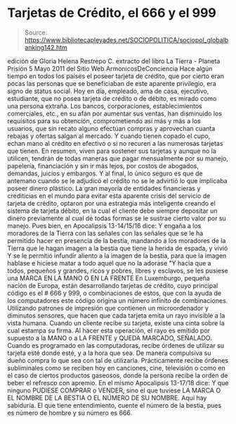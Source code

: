 # Tarjetas de Crédito, el 666 y el 999

> Source: https://www.bibliotecapleyades.net/SOCIOPOLITICA/sociopol_globalbanking142.htm

edición de Gloria Helena Restrepo C.
extracto del libro La
Tierra - Planeta Prisión
5 Mayo 2011
del Sitio Web
ArmonicosDeConciencia
Hace algún tiempo en todos los países el poseer tarjeta de crédito, que por
cierto eran pocas las personas que se beneficiaban de este aparente
privilegio, era signo de status social.
Hoy en día, empleado, ama de casa, ejecutivo, estudiante, que no posea
tarjeta de crédito o de débito, es mirado como una persona extraña.
Los bancos, corporaciones, establecimientos comerciales, etc., en su afán
por aumentar sus ventas, han disminuido los requisitos para su obtención,
comprometiendo así más y más a los usuarios, que sin recato alguno efectúan
compras y aprovechan cuanta rebajas y ofertas salgan al mercado.
Y cuando tienen copado el cupo, echan mano al crédito en efectivo o si no
recuren a las numerosas tarjetas que tienen.
En resumen, viven para sostener sus tarjetas y aunque no la utilicen,
tendrán de todas maneras que pagar mensualmente por su manejo, papelería,
financiación y sin ir más lejos, por costos de abogados, demandas, juicios y
embargos.
Y al final, lo único seguro es que de antemano cuando se le
adjudicó el crédito no se le advirtió lo que implicaba poseer dinero
plástico.
La gran mayoría de entidades financieras y crediticias en el mundo para
evitar esta aparente crisis del servicio de tarjeta de crédito, optaron por
una estrategia más inteligente creando el sistema de tarjeta débito, en la
cual el cliente debe siempre depositar un dinero previamente al cual de
todas formas se le sustrae cierto valor por su manejo.
Pues bien, en Apocalipsis 13-14/15/16 dice:
Y engaña a los
moradores de la Tierra con las señales con las señales que se le ha
permitido hacer en presencia de la bestia, mandando a los moradores de la
Tierra que le hagan imagen a la bestia que tiene la herida de espada, y
vivió
Y se le permitió infundir aliento a la imagen de la bestia, para
que la imagen hablase e hiciese matar a todo aquel que no la adorase
"Y
hacía que a todos, pequeños y grandes, ricos y pobres, libres y esclavos, se
les pusiese una MARCA EN LA MANO O EN LA FRENTE
En Luxemburgo, pequeña nación de Europa, están desarrollando tarjetas de
crédito, cuyo principal código es el # 666 y 999, o combinaciones de estos,
que con la ayuda de los computadores este código origina un número infinito
de combinaciones.
Utilizando patrones de impresión que contienen un microordenador y diminutos
sensores, que hacen que cada tarjeta emita un rayo invisible a la vista
humana.
Cuando un cliente recibe su tarjeta, existe una cinta sobre la cual
estampa su firma. Al hacer esta operación, el rayo es emitido por supuesto a
la MANO o a LA FRENTE y QUEDA MARCADO, SEÑALADO.
Cuando es programado en las computadoras, recibe órdenes de utilizar su
tarjeta esté donde esté, y a la hora que sea. De manera compulsiva su dueño
compra lo que sea con tal de utilizarla.
Prácticamente recibe órdenes subliminales como se reciben hoy en canciones,
cine, televisión o como en el caso de ciertos productos gaseosos, donde la
persona recibe la orden de beber el refresco con apremio.
En el mismo Apocalipsis 13-17/18 dice:
Y que ninguno PUDIESE COMPRAR o
VENDER, sino el que tuviese LA MARCA O EL NOMBRE DE LA BESTIA O EL NÚMERO DE
SU NOMBRE.
Aquí hay sabiduría.
El que tiene entendimiento, cuente el número
de la bestia, pues es número de hombre y su número es 666.
